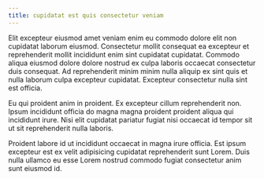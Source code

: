 ```yaml
---
title: cupidatat est quis consectetur veniam
---
```


Elit excepteur eiusmod amet veniam enim eu commodo dolore elit non cupidatat laborum eiusmod. Consectetur mollit consequat ea excepteur et reprehenderit mollit incididunt enim sint cupidatat cupidatat. Commodo aliqua eiusmod dolore dolore nostrud ex culpa laboris occaecat consectetur duis consequat. Ad reprehenderit minim minim nulla aliquip ex sint quis et nulla laborum culpa excepteur cupidatat. Excepteur consectetur nulla sint est officia.

Eu qui proident anim in proident. Ex excepteur cillum reprehenderit non. Ipsum incididunt officia do magna magna proident proident aliqua qui incididunt irure. Nisi elit cupidatat pariatur fugiat nisi occaecat id tempor sit ut sit reprehenderit nulla laboris.

Proident labore id ut incididunt occaecat in magna irure officia. Est ipsum excepteur est ex velit adipisicing cupidatat reprehenderit sunt Lorem. Duis nulla ullamco eu esse Lorem nostrud commodo fugiat consectetur anim sunt eiusmod id.
